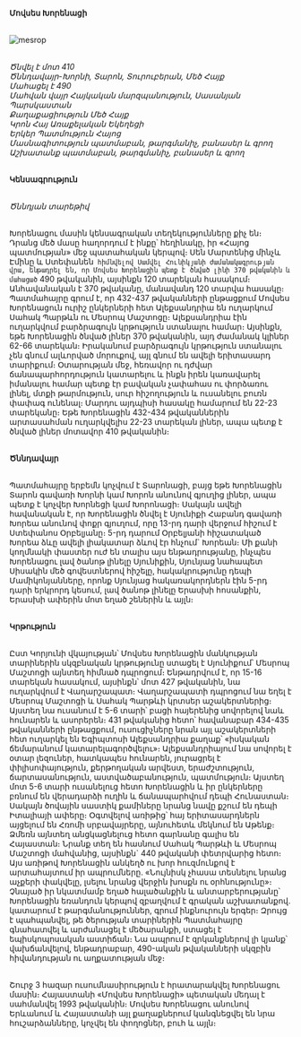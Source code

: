 **Մովսես Խորենացի**

\
![mesrop](https://upload.wikimedia.org/wikipedia/commons/8/8e/St.Movses_Khorenatsi.jpg)

\
_Ծնվել է մոտ 410_
\
_Ծննդավայր-Խորնի, Տարոն, Տուրուբերան, Մեծ Հայք_
\
_Մահացել է 490_
\
_Մահվան վայր Հայկական մարզպանություն, Սասանյան Պարսկաստան_
\
_Քաղաքացիություն Մեծ Հայք_
\
_Կրոն Հայ Առաքելական Եկեղեցի_
\
_Երկեր Պատմություն Հայոց_
\
_Մասնագիտություն պատմաբան, թարգմանիչ, բանասեր և գրող_
\
_Աշխատանք պատմաբան, թարգմանիչ, բանասեր և գրող_

\
**Կենսագրություն**

\
_Ծննդյան տարեթիվ_

\
Խորենացու մասին կենսագրական տեղեկությունները քիչ են։ Դրանց մեծ մասը հաղորդում է ինքը՝ հեղինակը, իր «Հայոց պատմության» մեջ պատահական կերպով։ Սեն Մարտենից մինչև Էմինը և Ստեփանեն` հիմնվելով Սամվել Հունիկյանի ժամանակագրության վրա, ենթադրել են, որ Մովսես Խորենացին պետք է ծնված լինի 370 թվականին և մահացած` 490 թվականին, այսինքն 120 տարեկան հասակում։ Անհավանական է 370 թվականը, մանավանդ 120 տարվա հասակը։ Պատմահայրը գրում է, որ 432-437 թվականների ընթացքում Մովսես Խորենացուն ուրիշ ընկերների հետ Ալեքսանդրիա են ուղարկում Սահակ Պարթևն ու Մեսրոպ Մաշտոցը։ Ալեքսանդրիա էին ուղարկվում բարձրագույն կրթություն ստանալու համար։ Այսինքն, եթե Խորենացին ծնված լիներ 370 թվականին, այդ ժամանակ կլիներ 62-66 տարեկան։ Իրականում բարձրագույն կրթություն ստանալու չեն գնում ալևորված մորուքով, այլ գնում են ավելի երիտասարդ տարիքում։ Օտարության մեջ, հեռավոր ու դժվար ճանապարհորդություն կատարելու և ինքն իրեն կառավարել իմանալու համար պետք էր բավական չափահաս ու փորձառու լինել, մտքի թարմություն, սուր հիշողություն և ուսանելու բուռն փափագ ունենալ։ Մարդու այդպիսի հասակը համարում են 22-23 տարեկանը։ Եթե Խորենացին 432-434 թվականներին արտասահման ուղարկվելիս 22-23 տարեկան լիներ, ապա պետք է ծնված լիներ մոտավոր 410 թվականին։

\
**Ծննդավայր**

\
Պատմահայրը երբեմն կոչվում է Տարոնացի, բայց եթե Խորենացին Տարոն գավառի Խորնի կամ Խորոն անունով գյուղից լիներ, ապա պետք է կոչվեր Խորնեցի կամ Խորոնացի։ Սակայն ավելի հավանական է, որ Խորենացին ծնվել է Սյունիքի Հաբանդ գավառի Խորեա անունով փոքր գյուղում, որը 13-րդ դարի վերջում հիշում է Ստեփանոս Օրբելյանը։ 5-րդ դարում Օրբելյանի հիշատակած Խորեա ձևը ավելի լիակատար ձևով էր հնչում` Խորեան։ Մի քանի կողմնակի փաստեր ուժ են տալիս այս ենթադրությանը, ինչպես Խորենացու լավ ծանոթ լինելը Սյունիքին, Սյունյաց նահապետ Սիսակին մեծ գովեստներով հիշելը, հակակրությունը դեպի Մամիկոնյանները, որոնք Սյունյաց հակառակորդներն էին 5-րդ դարի երկրորդ կեսում, լավ ծանոթ լինելը Երասխի հոսանքին, Երասխի ափերին մոտ եղած շեներին և այլն։

\
**Կրթություն**

\
Ըստ Կորյունի վկայության՝ Մովսես Խորենացին մանկության տարիներին սկզբնական կրթությունը ստացել է Սյունիքում՝ Մեսրոպ Մաշտոցի այնտեղ հիմնած դպրոցում։ Ենթադրվում է, որ 15-16 տարեկան հասակում, այսինքն՝ մոտ 427 թվականին, նա ուղարկվում է Վաղարշապատ։ Վաղարշապատի դպրոցում նա եղել է Մեսրոպ Մաշտոցի և Սահակ Պարթևի կրտսեր աշակերտներից։ Այստեղ նա ուսանում է 5-6 տարի՝ բացի հայերենից սովորելով նաև հունարեն և ասորերեն։ 431 թվականից հետո՝ հավանաբար 434-435 թվականների ընթացքում, ուսուցիչները նրան այլ աշակերտների հետ ուղարկել են Եգիպտոսի Ալեքսանդրիա քաղաք՝ «իսկական ճեմարանում կատարելագործվելու»։ Ալեքսանդրիայում նա սովորել է օտար լեզուներ, հատկապես հունարեն, յուրացրել է փիլիսոփայություն, քերթողական արվեստ, երաժշտություն, ճարտասանություն, աստվածաբանություն, պատմություն։ Այստեղ մոտ 5-6 տարի ուսանելուց հետո Խորենացին և իր ընկերները բռնում են վերադարձի ուղին և ճանապարհվում դեպի Հունաստան։ Սակայն ծովային սաստիկ քամիները նրանց նավը քշում են դեպի Իտալիայի ափերը։ Օգտվելով առիթից՝ հայ երիտասարդներն այցելում են Հռոմի սրբավայրերը, այնուհետև մեկնում են Աթենք։ Ձմեռն այնտեղ անցկացնելուց հետո գարնանը գալիս են Հայաստան։ Նրանք տեղ են հասնում Սահակ Պարթևի և Մեսրոպ Մաշտոցի մահվանից, այսինքն` 440 թվականի փետրվարից հետո։ Այս առիթով Խորենացին անկեղծ ու խոր հուզմունքով է արտահայտում իր ապրումները. «Նույնիսկ չհասա տեսնելու նրանց աչքերի փակվելը, լսելու նրանց վերջին խոսքն ու օրհնությունը»։ Չնայած իր նկատմամբ եղած հալածանքին և անտարբերությանը՝ Խորենացին եռանդուն կերպով զբաղվում է գրական աշխատանքով. կատարում է թարգմանություններ, գրում ինքնուրույն երգեր։ Զրույց է պահպանվել, թե ծերության տարիներին Պատմահայրը գնահատվել և արժանացել է մեծարանքի, ստացել է եպիսկոպոսական աստիճան։ Նա ապրում է զրկանքներով լի կյանք՝ վախճանվելով, ենթադրաբար, 490-ական թվականների սկզբին հիվանդության ու աղքատության մեջ։

\
Շուրջ 3 հազար ուսումնասիրություն է հրատարակվել Խորենացու մասին։ Հայաստանի «Մովսես Խորենացի» պետական մեդալ է սահմանվել 1993 թվականին։ Մովսես Խորենացու անունով Երևանում և Հայաստանի այլ քաղաքներում կանգնեցվել են նրա հուշարձանները, կոչվել են փողոցներ, բուհ և այլն։
